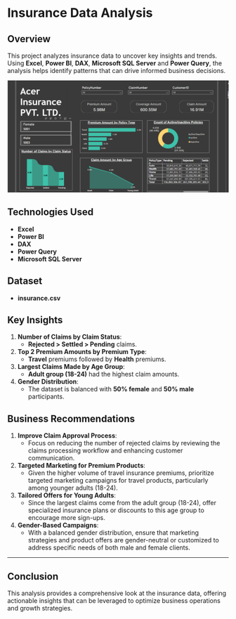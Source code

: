 # Insurance Data Analysis

## Overview
This project analyzes insurance data to uncover key insights and trends. Using **Excel**, **Power BI**, **DAX**, **Microsoft SQL Server** and **Power Query**, the analysis helps identify patterns that can drive informed business decisions.

<img src="insurance dashboard.png">

## Technologies Used
- **Excel**
- **Power BI**
- **DAX**
- **Power Query**
- **Microsoft SQL Server**

## Dataset
- **insurance.csv**

## Key Insights
1. **Number of Claims by Claim Status**: 
   - **Rejected > Settled > Pending** claims.
2. **Top 2 Premium Amounts by Premium Type**: 
   - **Travel** premiums followed by **Health** premiums.
3. **Largest Claims Made by Age Group**: 
   - **Adult group (18-24)** had the highest claim amounts.
4. **Gender Distribution**: 
   - The dataset is balanced with **50% female** and **50% male** participants.

## Business Recommendations
1. **Improve Claim Approval Process**: 
   - Focus on reducing the number of rejected claims by reviewing the claims processing workflow and enhancing customer communication.
2. **Targeted Marketing for Premium Products**: 
   - Given the higher volume of travel insurance premiums, prioritize targeted marketing campaigns for travel products, particularly among younger adults (18-24).
3. **Tailored Offers for Young Adults**: 
   - Since the largest claims come from the adult group (18-24), offer specialized insurance plans or discounts to this age group to encourage more sign-ups.
4. **Gender-Based Campaigns**: 
   - With a balanced gender distribution, ensure that marketing strategies and product offers are gender-neutral or customized to address specific needs of both male and female clients.

---

## Conclusion
This analysis provides a comprehensive look at the insurance data, offering actionable insights that can be leveraged to optimize business operations and growth strategies.
